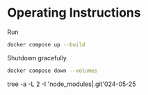 # Operating Instructions

Run

```bash
docker compose up --build
```

Shutdown gracefully.

```bash
docker compose down --volumes
```

tree -a -L 2 -I 'node_modules|.git'024-05-25
